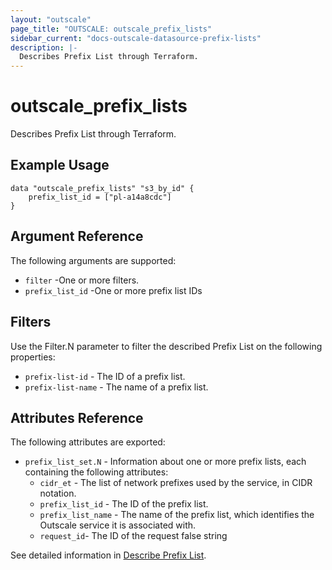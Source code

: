 ```yaml
---
layout: "outscale"
page_title: "OUTSCALE: outscale_prefix_lists"
sidebar_current: "docs-outscale-datasource-prefix-lists"
description: |-
  Describes Prefix List through Terraform.
---
```


# outscale_prefix_lists

Describes Prefix List through Terraform.

## Example Usage

```hcl
data "outscale_prefix_lists" "s3_by_id" {
    prefix_list_id = ["pl-a14a8cdc"]
}
```

## Argument Reference

The following arguments are supported:

* `filter` -One or more filters. 
* `prefix_list_id` -One or more prefix list IDs

## Filters

Use the Filter.N parameter to filter the described Prefix List on the following properties:

* `prefix-list-id` - The ID of a prefix list.
* `prefix-list-name` - The name of a prefix list.

## Attributes Reference

The following attributes are exported:

* `prefix_list_set.N`	- Information about one or more prefix lists, each containing the following attributes:
  - `cidr_et`	- The list of network prefixes used by the service, in CIDR notation.
  - `prefix_list_id` - The ID of the prefix list.	
  - `prefix_list_name` - The name of the prefix list, which identifies the Outscale service it is associated with.
  - `request_id`-	The ID of the request	false	string

See detailed information in [Describe Prefix List](http://docs.outscale.com/api_fcu/operations/Action_DescribePrefixLists_get.html#_api_fcu-action_describeprefixlists_get).
